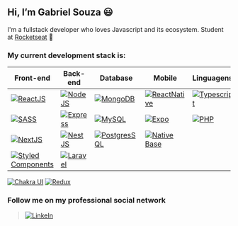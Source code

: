 ## Hi, I’m Gabriel Souza :smiley:
I'm a fullstack developer who loves Javascript and its ecosystem. Student at [Rocketseat](https://rocketseat.com.br/) :rocket:

### **My current development stack is:**

Front-end | Back-end | Database | Mobile | Linguagens
------------ | ------------- | ------------- | ------------- | -------------
[![ReactJS](https://img.shields.io/badge/React-20232A?style=for-the-badge&logo=react&logoColor=61DAFB)](https://reactjs.org/)                                             | [![NodeJS](https://img.shields.io/badge/Node.js-43853D?style=for-the-badge&logo=node.js&logoColor=white)](https://nodejs.org/)  | [![MongoDB](https://img.shields.io/badge/MongoDB-4EA94B?style=for-the-badge&logo=mongodb&logoColor=white)](https://www.mongodb.com/)                      | [![ReactNative](https://img.shields.io/badge/React_Native-20232A?style=for-the-badge&logo=react&logoColor=61DAFB)](https://reactnative.dev/) | [![Typescript](https://img.shields.io/badge/TypeScript-007ACC?style=for-the-badge&logo=typescript&logoColor=white)](https://www.typescriptlang.org/)
[![SASS](https://img.shields.io/badge/Sass-CC6699?style=for-the-badge&logo=sass&logoColor=white)](https://sass-lang.com/)                                                 | [![Express](https://img.shields.io/badge/Express.js-404D59?style=for-the-badge)](https://expressjs.com/)                        | [![MySQL](https://img.shields.io/badge/MySQL-316192?style=for-the-badge&logo=mysql&logoColor=white)](https://www.mysql.com/)                              | [![Expo](https://img.shields.io/badge/Expo-white?style=for-the-badge&logo=expo&logoColor=black)](https://expo.dev/)                          | [![PHP](https://img.shields.io/badge/PHP-777BB4?style=for-the-badge&logo=php&logoColor=white)](https://www.php.net/)
[![NextJS](https://img.shields.io/badge/Next-white?style=for-the-badge&logo=next&logoColor=20232A)](https://nextjs.org/)                                                  | [![NestJS](https://img.shields.io/badge/Nest-ea2845?style=for-the-badge&logo=nest&logoColor=white)](https://nestjs.com/)        | [![PostgresSQL](https://img.shields.io/badge/PostgreSQL-316192?style=for-the-badge&logo=postgresql&logoColor=white)](https://www.postgresql.org/)         | [![Native Base](https://img.shields.io/badge/Native_Base-50bfc2?style=for-the-badge&logo=native-base&logoColor=white)](https://nativebase.io/) 
[![Styled Components](https://img.shields.io/badge/styled--components-DB7093?style=for-the-badge&logo=styled-components&logoColor=white)](https://styled-components.com/) | [![Laravel](https://img.shields.io/badge/Laravel-FF2D20?style=for-the-badge&logo=laravel&logoColor=white)](https://laravel.com/)
[![Chakra UI](https://img.shields.io/badge/Chakra_UI-319795?style=for-the-badge&logo=next&logoColor=white)](https://chakra-ui.com/)
[![Redux](https://img.shields.io/badge/Redux-593D88?style=for-the-badge&logo=redux&logoColor=white)](https://react-redux.js.org/)

### Follow me on my professional social network
> [![LinkeIn](https://img.shields.io/badge/LinkedIn-0077B5?style=for-the-badge&logo=linkedin&logoColor=white)](https://br.linkedin.com/in/gabrielsouza-developer)
